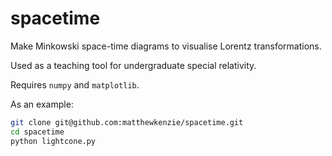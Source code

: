 # spacetime

Make Minkowski space-time diagrams to visualise Lorentz transformations.

Used as a teaching tool for undergraduate special relativity.

Requires `numpy` and `matplotlib`. 

As an example:

```bash
git clone git@github.com:matthewkenzie/spacetime.git
cd spacetime
python lightcone.py
```
